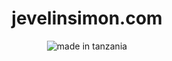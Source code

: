 <h1 align="center">jevelinsimon.com</h1>

<p align="center">
<img src="https://img.shields.io/badge/made%20in-tanzania-green?style=for-the-badge" alt="made in tanzania">
</p>

